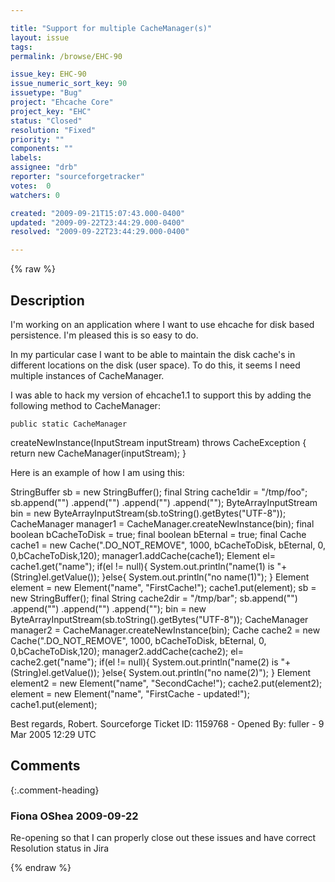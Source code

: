 ```yaml
---

title: "Support for multiple CacheManager(s)"
layout: issue
tags: 
permalink: /browse/EHC-90

issue_key: EHC-90
issue_numeric_sort_key: 90
issuetype: "Bug"
project: "Ehcache Core"
project_key: "EHC"
status: "Closed"
resolution: "Fixed"
priority: ""
components: ""
labels: 
assignee: "drb"
reporter: "sourceforgetracker"
votes:  0
watchers: 0

created: "2009-09-21T15:07:43.000-0400"
updated: "2009-09-22T23:44:29.000-0400"
resolved: "2009-09-22T23:44:29.000-0400"

---
```




{% raw %}



## Description

<div markdown="1" class="description">

I'm working on an application where I want to use
ehcache for disk based persistence.  I'm pleased this
is so easy to do.

In my particular case I want to be able to maintain the
disk cache's in different locations on the disk (user
space).  To do this, it seems I need multiple instances
of CacheManager.

I was able to hack my version of ehcache1.1 to support
this by adding the following method to CacheManager:

    public static CacheManager
createNewInstance(InputStream inputStream) throws
CacheException \{
        return new CacheManager(inputStream);
     }


Here is an example of how I am using this:

  StringBuffer sb = new StringBuffer();
  final String cache1dir = "/tmp/foo";
  sb.append("<ehcache>")
      .append("<diskStore path='"+cache1dir+"'/>")
   .append("<defaultCache />")
   .append("</ehcache>");
  ByteArrayInputStream bin = new
ByteArrayInputStream(sb.toString().getBytes("UTF-8"));
  CacheManager manager1 =
CacheManager.createNewInstance(bin);
  final boolean bCacheToDisk = true;
  final boolean bEternal = true;
  final Cache cache1 = new Cache(".DO\_NOT\_REMOVE",
1000, bCacheToDisk, bEternal, 0, 0,bCacheToDisk,120);
  manager1.addCache(cache1);
  Element el= cache1.get("name");
  if(el != null)\{
   System.out.println("name(1) is "+(String)el.getValue());
  \}else\{
   System.out.println("no name(1)");
  \}
  Element element = new Element("name", "FirstCache!");
  cache1.put(element);
  sb = new StringBuffer();
  final String cache2dir = "/tmp/bar";
  sb.append("<ehcache>")
      .append("<diskStore path='"+cache2dir+"'/>")
   .append("<defaultCache />")
   .append("</ehcache>");
  bin = new
ByteArrayInputStream(sb.toString().getBytes("UTF-8"));
  CacheManager manager2 =
CacheManager.createNewInstance(bin);
  Cache cache2 = new Cache(".DO\_NOT\_REMOVE", 1000,
bCacheToDisk, bEternal, 0, 0,bCacheToDisk,120);
  manager2.addCache(cache2);
  el= cache2.get("name");
  if(el != null)\{
   System.out.println("name(2) is "+(String)el.getValue());
  \}else\{
   System.out.println("no name(2)");
  \}
  Element element2 = new Element("name", "SecondCache!");
  cache2.put(element2);
  element = new Element("name", "FirstCache - updated!");
  cache1.put(element);

Best regards,
Robert.
Sourceforge Ticket ID: 1159768 - Opened By: fuller - 9 Mar 2005 12:29 UTC

</div>

## Comments


{:.comment-heading}
### **Fiona OShea** <span class="date">2009-09-22</span>

<div markdown="1" class="comment">

Re-opening so that I can properly close out these issues and have correct Resolution status in Jira

</div>



{% endraw %}
